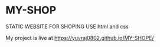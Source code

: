 # MY-SHOP
STATIC WEBSITE FOR SHOPING 
USE html and css 


My project is live at  https://yuvraj0802.github.io/MY-SHOPE/
